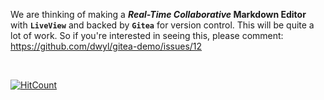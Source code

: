 We are thinking of making a
**_Real-Time Collaborative_ Markdown Editor**
with **`LiveView`** and
backed by **`Gitea`** for version control.
This will be quite a lot of work.
So if you're interested in seeing this,
please comment:
https://github.com/dwyl/gitea-demo/issues/12

<br />

[![HitCount](http://hits.dwyl.com/dwyl/gitea-demo-part3.svg)](http://hits.dwyl.com/dwyl/gitea-demo)

<!-- NOTE: This is commented out, but is a starting point for https://github.com/dwyl/gitea-demo/issues/12

# Part 3: _Realtime Collaborative Markdown Editor_ 💃



#### ⚠️ Warning: the next 2 steps will _temporarily_ "break" the Phoenix app. Be patient and keep going!


## 10. Create 2 New Files ➕

Create two new directories`lib/app_web/live`

e.g:

```sh
mkdir lib/app_web/live
mkdir
```



Create 2 new file with the following paths:
1.

### Note on **`Phoenix`** **`LiveView`**

In this demo we will be using **`Phoenix`** **`LiveView`**
because we feel that the programming model
is simpler than "MVC"
from a dev perspective.

If you are new to **`LiveView`**,
please see our complete beginners' tutorial:
[github.com/dwyl/**phoenix-liveview-counter-tutorial**](https://github.com/dwyl/phoenix-liveview-counter-tutorial)



### The Repo!

https://gitea-server.fly.dev/demo-org/gitea-demo




###

This Rich Text Editor is based off our work in:
[github.com/nelsonic/amemo](https://github.com/nelsonic/amemo/tree/3a3872663698d93abe29a75add462a7f4285ac26)


## Checkpoint: Working on `localhost` 🏁

... TBC!
Please review/merge the "Part 2" demo and we'll return to this after our project wraps. 🙏

-->
